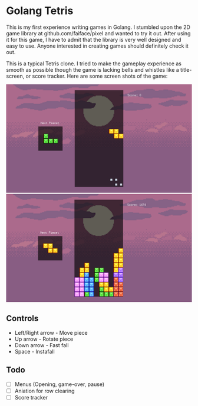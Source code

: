 # Golang Tetris

This is my first experience writing games in Golang. I stumbled upon the 2D game library at github.com/faiface/pixel and wanted to try it out. After using it for this game, I have to admit that the library is very well designed and easy to use. Anyone interested in creating games should definitely check it out.

This is a typical Tetris clone. I tried to make the gameplay experience as smooth as possible though the game is lacking bells and whistles like a title-screen, or score tracker. Here are some screen shots of the game:

![A sample example of the program](docs/media/example1.png?raw=true "An example of the program running")
![A sample example of the program](docs/media/example2.png?raw=true "An example of the program running")

## Controls

- Left/Right arrow - Move piece
- Up arrow - Rotate piece
- Down arrow - Fast fall
- Space - Instafall

## Todo

- [ ] Menus (Opening, game-over, pause)
- [ ] Aniation for row clearing
- [ ] Score tracker
